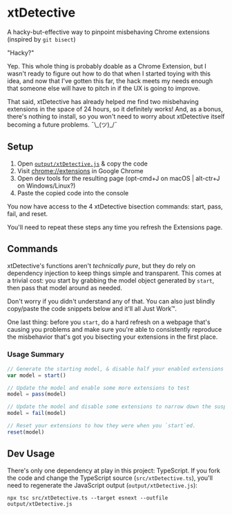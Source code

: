 # xtDetective
A hacky-but-effective way to pinpoint misbehaving Chrome extensions (inspired by `git bisect`)

"Hacky?"

Yep. This whole thing is probably doable as a Chrome Extension, but I wasn't ready to figure out how to do that when I started toying with this idea, and now that I've gotten this far, the hack meets my needs enough that someone else will have to pitch in if the UX is going to improve.

That said, xtDetective has already helped me find two misbehaving extensions in the space of 24 hours, so it definitely works! And, as a bonus, there's nothing to install, so you won't need to worry about xtDetective itself becoming a future problems. ¯\\\_(ツ)_/¯

## Setup

1. Open <a href="https://github.com/nvlgzr/xtDetective/blob/main/output/xtDetective.js">`output/xtDetective.js`</a> & copy the code
2. Visit <a href="chrome://extensions">chrome://extensions</a> in Google Chrome
3. Open dev tools for the resulting page (opt-cmd+J on macOS | alt-ctr+J on Windows/Linux?)
4. Paste the copied code into the console

You now have access to the 4 xtDetective bisection commands: start, pass, fail, and reset.

You'll need to repeat these steps any time you refresh the Extensions page.

## Commands

xtDetective's functions aren't _technically pure_, but they do rely on dependency injection to keep things simple and transparent. This comes at a trivial cost: you start by grabbing the model object generated by `start`, then pass that model around as needed.

Don't worry if you didn't understand any of that. You can also just blindly copy/paste the code snippets below and it'll all Just Work™.

One last thing: before you `start`, do a hard refresh on a webpage that's causing you problems and make sure you're able to consistently reproduce the misbehavior that's got you bisecting your extensions in the first place.

### Usage Summary

```javascript
// Generate the starting model, & disable half your enabled extensions
var model = start()

// Update the model and enable some more extensions to test
model = pass(model)

// Update the model and disable some extensions to narrow down the suspects
model = fail(model)

// Reset your extensions to how they were when you `start`ed.
reset(model)
```

## Dev Usage

There's only one dependency at play in this project: TypeScript. If you fork the code and change the TypeScript source (`src/xtDetective.ts`), you'll need to regenerate the JavaScript output (`output/xtDetective.js`):

```
npx tsc src/xtDetective.ts --target esnext --outfile output/xtDetective.js
```
